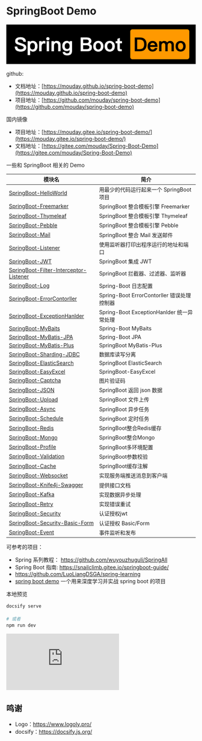 # SpringBoot Demo

![](logo.png)

github:

- 文档地址：[https://mouday.github.io/spring-boot-demo](https://mouday.github.io/spring-boot-demo)
- 项目地址：[https://github.com/mouday/spring-boot-demo](https://github.com/mouday/spring-boot-demo)


国内镜像

- 项目地址：[https://mouday.gitee.io/spring-boot-demo/](https://mouday.gitee.io/spring-boot-demo/)
- 文档地址：[https://gitee.com/mouday/Spring-Boot-Demo](https://gitee.com/mouday/Spring-Boot-Demo)

一些和 SpringBoot 相关的 Demo

| 模块名 | 简介  |
| - | - |
| [SpringBoot-HelloWorld](SpringBoot-HelloWorld/README.md)  | 用最少的代码运行起来一个 SpringBoot 项目 |
| [SpringBoot-Freemarker](SpringBoot-Freemarker/README.md)  | SpringBoot 整合模板引擎 Freemarker |
| [SpringBoot-Thymeleaf](SpringBoot-Thymeleaf/README.md)  | SpringBoot 整合模板引擎 Thymeleaf |
| [SpringBoot-Pebble](SpringBoot-Pebble/README.md)  | SpringBoot 整合模板引擎 Pebble |
| [SpringBoot-Mail](SpringBoot-Mail/README.md)    | SpringBoot 整合 Mail 发送邮件 |
| [SpringBoot-Listener](SpringBoot-Listener/README.md) | 使用监听器打印出程序运行的地址和端口 |
| [SpringBoot-JWT](SpringBoot-JWT/README.md) | SpringBoot 集成 JWT |
| [SpringBoot-Filter-Interceptor-Listener](SpringBoot-Filter-Interceptor-Listener/README.md) | SpringBoot 拦截器、过滤器、监听器 |
| [SpringBoot-Log](SpringBoot-Log/README.md)   | Spring-Boot 日志配置 |
| [SpringBoot-ErrorContorller](SpringBoot-ErrorContorller/README.md) | Spring-Boot ErrorContorller   错误处理控制器 |
| [SpringBoot-ExceptionHanlder](SpringBoot-ExceptionHanlder/README.md) | Spring-Boot ExceptionHanlder   统一异常处理 |
| [SpringBoot-MyBaits](SpringBoot-MyBaits) | Spring-Boot MyBaits |
| [SpringBoot-MyBatis-JPA](SpringBoot-MyBatis-JPA/README.md)  | Spring-Boot JPA |
| [SpringBoot-MyBatis-Plus](SpringBoot-MyBatis-Plus/README.md)  | SpringBoot MyBatis-Plus |
| [SpringBoot-Sharding-JDBC](SpringBoot-Sharding-JDBC/README.md)  | 数据库读写分离 |
|[SpringBoot-ElasticSearch](SpringBoot-ElasticSearch/README.md) | SpringBoot ElasticSearch |
|[SpringBoot-EasyExcel](SpringBoot-EasyExcel/README.md)  | SpringBoot-EasyExcel |
|[SpringBoot-Captcha](SpringBoot-Captcha/README.md)  | 图片验证码 |
|[SpringBoot-JSON](SpringBoot-JSON/README.md)  | SpringBoot 返回 json 数据 |
|[SpringBoot-Upload](SpringBoot-Upload/README.md)  | SpringBoot 文件上传 |
|[SpringBoot-Async](SpringBoot-Async/README.md)  | SpringBoot 异步任务 |
|[SpringBoot-Schedule](SpringBoot-Schedule/README.md)  | SpringBoot 定时任务 |
|[SpringBoot-Redis](SpringBoot-Redis/README.md)  | SpringBoot整合Redis缓存 |
|[SpringBoot-Mongo](SpringBoot-Mongo/README.md)  | SpringBoot整合Mongo |
|[SpringBoot-Profile](SpringBoot-Profile/README.md)  | SpringBoot多环境配置 |
|[SpringBoot-Validation](SpringBoot-Validation/README.md)  | SpringBoot参数校验 |
|[SpringBoot-Cache](SpringBoot-Cache/README.md)  | SpringBoot缓存注解 |
|[SpringBoot-Websocket](SpringBoot-Websocket/README.md)  | 实现服务端推送消息到客户端|
|[SpringBoot-Knife4j-Swagger](SpringBoot-Knife4j-Swagger/README.md)  | 提供接口文档 |
|[SpringBoot-Kafka](SpringBoot-Kafka/README.md)  | 实现数据异步处理 |
|[SpringBoot-Retry](SpringBoot-Retry/README.md)  | 实现错误重试 |
|[SpringBoot-Security](SpringBoot-Security/README.md)  | 认证授权jwt |
|[SpringBoot-Security-Basic-Form](SpringBoot-Security-Basic-Form/README.md)  | 认证授权 Basic/Form |
|[SpringBoot-Event](SpringBoot-Event/README.md)  | 事件监听和发布 |


可参考的项目：

- Spring 系列教程： https://github.com/wuyouzhuguli/SpringAll
- Spring Boot 指南: https://snailclimb.gitee.io/springboot-guide/
- https://github.com/LuoLiangDSGA/spring-learning
- [spring boot demo](https://github.com/xkcoding/spring-boot-demo) 一个用来深度学习并实战 spring boot 的项目


本地预览

```bash
docsify serve

# 或者
npm run dev
```

![](https://api.isoyu.com/bing_images.php)

## 鸣谢

- Logo：https://www.logoly.pro/
- docsify：https://docsify.js.org/
